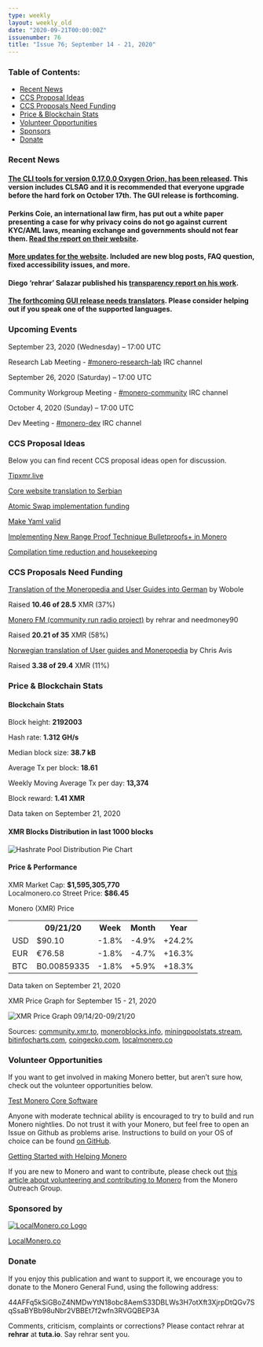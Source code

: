 ```yaml
---
type: weekly
layout: weekly_old
date: "2020-09-21T00:00:00Z"
issuenumber: 76
title: "Issue 76; September 14 - 21, 2020"
---
```


<h3>Table of Contents:</h3>
<ul class="contents">
    <li><a href="#news">Recent News</a></li>
    <li><a href="#ideas">CCS Proposal Ideas</a></li>
    <li><a href="#proposals">CCS Proposals Need Funding</a></li>
    <li><a href="#stats">Price & Blockchain Stats</a></li>
    <li><a href="#volunteer">Volunteer Opportunities</a></li>
    <li><a href="#sponsor">Sponsors</a></li>
    <li><a href="#donate">Donate</a></li>
</ul>

<h3 id="news">Recent News</h3>

<div class="newsbyte">
    <h4><a href="https://www.reddit.com/r/Monero/comments/iv9qqh/cli_v01700_oxygen_orion_released/" target="_blank">The CLI tools for version 0.17.0.0 Oxygen Orion, has been released</a>. This version includes CLSAG and it is recommended that everyone upgrade before the hard fork on October 17th. The GUI release is forthcoming.</h4>
</div>

<div class="newsbyte">
    <h4>Perkins Coie, an international law firm, has put out a white paper presenting a case for why privacy coins do not go against current KYC/AML laws, meaning exchange and governments should not fear them. <a href="https://www.perkinscoie.com/en/news-insights/anti-money-laundering-regulation-of-privacy-enabling-cryptocurrencies.html" target="_blank">Read the report on their website</a>.</h4>
</div>

<div class="newsbyte">
    <h4><a href="https://www.reddit.com/r/Monero/comments/iufpc3/getmoneroorg_updated_new_blog_posts_improved/" target="_blank">More updates for the website</a>. Included are new blog posts, FAQ question, fixed accessibility issues, and more.</h4>
</div>

<div class="newsbyte">
    <h4>Diego ‘rehrar’ Salazar published his <a href="https://www.reddit.com/r/Monero/comments/iteivi/rehrar_transparency_report/" target="_blank">transparency report on his work</a>.</h4>
</div>

<div class="newsbyte">
    <h4><a href="https://www.reddit.com/r/Monero/comments/iwdtqs/the_new_release_of_the_gui_wallet_is_almost_ready/" target="_blank">The forthcoming GUI release needs translators</a>. Please consider helping out if you speak one of the supported languages.</h4>
</div>

<h3 id="events">Upcoming Events</h3>

<div class="event">
    <p class="date" markdown="1">September 23, 2020 (Wednesday) – 17:00 UTC</p>
    <p markdown="1">Research Lab Meeting - <a href="irc://chat.freenode.net/#monero-research-lab" target="_blank">#monero-research-lab</a> IRC channel</p>
</div>

<div class="event">
    <p class="date" markdown="1">September 26, 2020 (Saturday) – 17:00 UTC</p>
    <p markdown="1">Community Workgroup Meeting - <a href="irc://chat.freenode.net/#monero-community" target="_blank">#monero-community</a> IRC channel</p>
</div>

<div class="event">
    <p class="date" markdown="1">October 4, 2020 (Sunday) – 17:00 UTC</p>
    <p markdown="1">Dev Meeting - <a href="irc://chat.freenode.net/#monero-dev" target="_blank">#monero-dev</a> IRC channel</p>
</div>

<h3 id="ideas">CCS Proposal Ideas</h3>

<p>Below you can find recent CCS proposal ideas open for discussion.</p>

<div class="proposal">
<p><a href="https://repo.getmonero.org/monero-project/ccs-proposals/-/merge_requests/173" target="_blank">Tipxmr.live</a></p>
</div>

<div class="proposal">
<p><a href="https://repo.getmonero.org/monero-project/ccs-proposals/-/merge_requests/172" target="_blank">Core website translation to Serbian</a></p>
</div>

<div class="proposal">
<p><a href="https://repo.getmonero.org/monero-project/ccs-proposals/-/merge_requests/168" target="_blank">Atomic Swap implementation funding</a></p>
</div>

<div class="proposal">
<p><a href="https://repo.getmonero.org/monero-project/ccs-proposals/-/merge_requests/166" target="_blank">Make Yaml valid</a></p>
</div>

<div class="proposal">
<p><a href="https://repo.getmonero.org/monero-project/ccs-proposals/-/merge_requests/156" target="_blank">Implementing New Range Proof Technique Bulletproofs+ in Monero</a></p>
</div>

<div class="proposal">
<p><a href="https://repo.getmonero.org/monero-project/ccs-proposals/-/merge_requests/138" target="_blank">Compilation time reduction and housekeeping</a></p>
</div>

<h3 id="proposals">CCS Proposals Need Funding</h3>

<div class="proposal">
    <p><a href="https://ccs.getmonero.org/proposals/Translation-getmonero-german.html" target="_blank">Translation of the Moneropedia and User Guides into German</a> by Wobole</p>
    <p>Raised <b>10.46 of 28.5</b> XMR (37%)</p>
</div>

<div class="proposal">
    <p><a href="https://ccs.getmonero.org/proposals/monerofm.html" target="_blank">Monero FM (community run radio project)</a> by rehrar and needmoney90</p>
    <p>Raised <b>20.21 of 35</b> XMR (58%)</p>
</div>

<div class="proposal">
    <p><a href="https://ccs.getmonero.org/proposals/avis-moneropedia-userguides.html" target="_blank">Norwegian translation of User guides and Moneropedia</a> by Chris Avis</p>
    <p>Raised <b>3.38 of 29.4</b> XMR (11%)</p>
</div>

<h3 id="stats">Price & Blockchain Stats</h3>

<h4 class="stat">Blockchain Stats</h4>

<div class="bcstats">
    <p>Block height: <b>2192003</b></p>
    <p>Hash rate: <b>1.312 GH/s</b></p>
    <p>Median block size: <b>38.7 kB</b></p>
    <p>Average Tx per block: <b>18.61</b></p>
    <p>Weekly Moving Average Tx per day: <b>13,374</b></p>
    <p>Block reward: <b>1.41 XMR</b></p>
</div>
<p class="note">Data taken on September 21, 2020</p>

<h4 class="stat">XMR Blocks Distribution in last 1000 blocks</h4>
<p><img src="/img/hashrate-pool-distribution-0921.png" alt="Hashrate Pool Distribution Pie Chart"/></p>

<h4 class="stat">Price & Performance</h4>

<div class="price-intro">XMR Market Cap: <b>$1,595,305,770</b><br>Localmonero.co Street Price: <b>$86.45</b></div>

<p class="table-title">Monero (XMR) Price</p>
<table class="price-table">
  <tr class="row1">
    <th></th>
    <th>09/21/20</th>
    <th>Week</th>
    <th>Month</th>
    <th>Year</th>
  </tr>
  <tr>
    <td data-th="XMR to">USD</td>
    <td data-th="09/21/20">$90.10</td>
    <td data-th="Week" class="red">-1.8%</td>
    <td data-th="Month" class="red">-4.9%</td>
    <td data-th="Year" class="green">+24.2%</td>
  </tr>
  <tr class="row3">
    <td data-th="XMR to">EUR</td>
    <td data-th="09/21/20">€76.58</td>
    <td data-th="Week" class="red">-1.8%</td>
    <td data-th="Month" class="red">-4.7%</td>
    <td data-th="Year" class="green">+16.3%</td>
  </tr>
  <tr>
    <td data-th="XMR to">BTC</td>
    <td data-th="09/21/20">B0.00859335</td>
    <td data-th="Week" class="red">-1.8%</td>
    <td data-th="Month" class="green">+5.9%</td>
    <td data-th="Year" class="green">+18.3%</td>
  </tr>
</table>
<p class="note">Data taken on September 21, 2020</p>

<p class="table-title">XMR Price Graph for September 15 - 21, 2020</p>

![XMR Price Graph 09/14/20-09/21/20](/img/weekly-chart-0921.png "XMR Price Graph 09/14/20-09/21/20") 

Sources: <a href="https://community.xmr.to/explorer/mainnet/" target="_blank">community.xmr.to</a>, <a href="https://moneroblocks.info/stats/transaction-stats" target="_blank">moneroblocks.info</a>, <a href="https://miningpoolstats.stream/monero" target="_blank">miningpoolstats.stream</a>, <a href="https://bitinfocharts.com/monero/" target="_blank">bitinfocharts.com</a>, <a href="https://www.coingecko.com/" target="_blank">coingecko.com</a>, <a href="https://localmonero.co/" target="_blank">localmonero.co</a>

<h3 id="volunteer">Volunteer Opportunities</h3>

<p>If you want to get involved in making Monero better, but aren’t sure how, check out the volunteer opportunities below.</p>

<div class="newsbyte">
    <p class="date"><a href="https://github.com/monero-project/monero" target="_blank">Test Monero Core Software</a></p>
    <p>Anyone with moderate technical ability is encouraged to try to build and run Monero nightlies. Do not trust it with your Monero, but feel free to open an Issue on Github as problems arise. Instructions to build on your OS of choice can be found <a href="https://github.com/monero-project/monero#compiling-monero-from-source" target="_blank">on GitHub</a>. </p>
</div>

<div class="newsbyte">
    <p class="date"><a href="https://github.com/monero-project/monero" target="_blank">Getting Started with Helping Monero</a></p>
    <p>If you are new to Monero and want to contribute, please check out <a href="https://www.monerooutreach.org/stories/getting-started-helping-monero.php" target="_blank">this article about volunteering and contributing to Monero</a> from the Monero Outreach Group. </p>
</div>

<h3 id="sponsor">Sponsored by</h3>

<p><a href="https://localmonero.co/" target="_blank"><img src="/img/localmonero-logo.png" alt="LocalMonero.co Logo" class="localmonero"></a></p>

<p class="text-center"><a href="https://localmonero.co/" target="_blank">LocalMonero.co</a></p>

<h3 id="donate">Donate</h3>

<p markdown="1">If you enjoy this publication and want to support it, we encourage you to donate to the Monero General Fund, using the following address:</p>

<p class="address" markdown="1">44AFFq5kSiGBoZ4NMDwYtN18obc8AemS33DBLWs3H7otXft3XjrpDtQGv7SqSsaBYBb98uNbr2VBBEt7f2wfn3RVGQBEP3A</p>

<!--p><a href="monero:44AFFq5kSiGBoZ4NMDwYtN18obc8AemS33DBLWs3H7otXft3XjrpDtQGv7SqSsaBYBb98uNbr2VBBEt7f2wfn3RVGQBEP3A" class="qr"><img src="/img/donate-monero.png"></a></p-->

Comments, criticism, complaints or corrections? Please contact rehrar at **rehrar** at **tuta.io**. Say rehrar sent you.